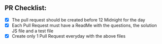## PR Checklist:

- [x] The pull request should be created before 12 Midnight for the day
- [x] Each Pull Request must have a ReadMe with the questions, the solution JS file and a test file
- [x] Create only 1 Pull Request everyday with the above files

